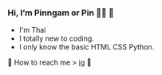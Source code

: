 ###  Hi, I’m Pinngam or Pin :fairy_woman: :stars:
- I'm Thai <br>
- I totally new to coding. <br>
- I only know the basic HTML CSS Python. <br>

:envelope_with_arrow: How to reach me > [ig](https://www.instagram.com/21st_horizontal/) :milky_way:

<!---
findmelily/findmelily is a ✨ special ✨ repository because its `README.md` (this file) appears on your GitHub profile.
You can click the Preview link to take a look at your changes.
--->
